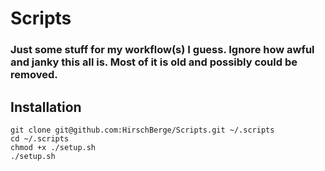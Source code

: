 # Scripts
### Just some stuff for my workflow(s) I guess. Ignore how awful and janky this all is. Most of it is old and possibly could be removed.
## Installation
```
git clone git@github.com:HirschBerge/Scripts.git ~/.scripts
cd ~/.scripts
chmod +x ./setup.sh
./setup.sh
```
